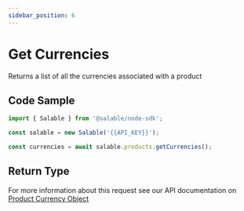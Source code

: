 ```yaml
---
sidebar_position: 6
---
```


# Get Currencies

Returns a list of all the currencies associated with a product

## Code Sample

```typescript
import { Salable } from '@salable/node-sdk';

const salable = new Salable('{{API_KEY}}');

const currencies = await salable.products.getCurrencies();
```

## Return Type

For more information about this request see our API documentation on [Product Currency Object](https://docs.salable.app/api/v2#tag/Products/operation/getProductCurrencies)
